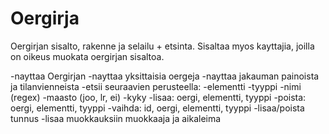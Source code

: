 Oergirja
========

Oergirjan sisalto, rakenne ja selailu + etsinta. Sisaltaa myos kayttajia, joilla on oikeus muokata oergirjan sisaltoa.

-nayttaa Oergirjan
-nayttaa yksittaisia oergeja
-nayttaa jakauman painoista ja tilanvienneista
-etsii seuraavien perusteella:
  -elementti
  -tyyppi
  -nimi (regex)
  -maasto (joo, lr, ei)
  -kyky
-lisaa: oergi, elementti, tyyppi
-poista: oergi, elementti, tyyppi
-vaihda: id, oergi, elementti, tyyppi
-lisaa/poista tunnus
  -lisaa muokkauksiin muokkaaja ja aikaleima
